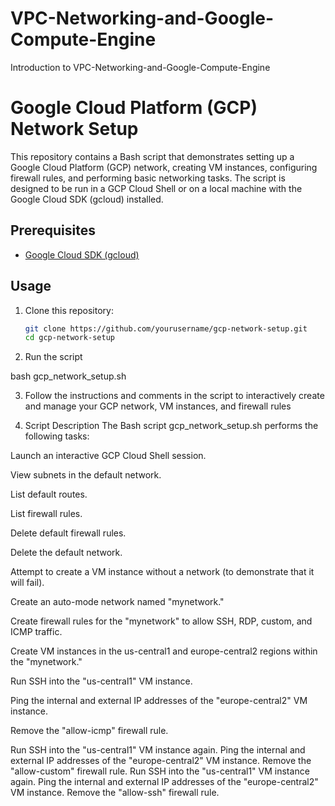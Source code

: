 # VPC-Networking-and-Google-Compute-Engine
Introduction to VPC-Networking-and-Google-Compute-Engine

# Google Cloud Platform (GCP) Network Setup

This repository contains a Bash script that demonstrates setting up a Google Cloud Platform (GCP) network, creating VM instances, configuring firewall rules, and performing basic networking tasks. The script is designed to be run in a GCP Cloud Shell or on a local machine with the Google Cloud SDK (gcloud) installed.

## Prerequisites

- [Google Cloud SDK (gcloud)](https://cloud.google.com/sdk/docs/quickstarts)

## Usage

1. Clone this repository:

   ```bash
   git clone https://github.com/yourusername/gcp-network-setup.git
   cd gcp-network-setup
   
2. Run the script
   
bash gcp_network_setup.sh

3. Follow the instructions and comments in the script to interactively create and manage your GCP network, VM instances, and firewall rules

4. Script Description
The Bash script gcp_network_setup.sh performs the following tasks:

Launch an interactive GCP Cloud Shell session.

View subnets in the default network.

List default routes.

List firewall rules.

Delete default firewall rules.

Delete the default network.

Attempt to create a VM instance without a network (to demonstrate that it will fail).

Create an auto-mode network named "mynetwork."

Create firewall rules for the "mynetwork" to allow SSH, RDP, custom, and ICMP traffic.

Create VM instances in the us-central1 and europe-central2 regions within the "mynetwork."

Run SSH into the "us-central1" VM instance.

Ping the internal and external IP addresses of the "europe-central2" VM instance.

Remove the "allow-icmp" firewall rule.

Run SSH into the "us-central1" VM instance again.
Ping the internal and external IP addresses of the "europe-central2" VM instance.
Remove the "allow-custom" firewall rule.
Run SSH into the "us-central1" VM instance again.
Ping the internal and external IP addresses of the "europe-central2" VM instance.
Remove the "allow-ssh" firewall rule.

